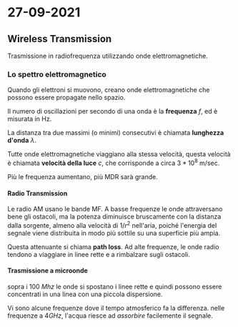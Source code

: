 # 27-09-2021

## Wireless Transmission

Trasmissione in radiofrequenza utilizzando onde elettromagnetiche.


### Lo spettro elettromagnetico

Quando gli elettroni si muovono, creano onde elettromagnetiche che possono essere propagate nello spazio.

Il numero di oscillazioni per secondo di una onda è la **frequenza** $f$, ed è misurata in Hz.

La distanza tra due massimi (o minimi) consecutivi è chiamata **lunghezza d'onda** $\lambda$.

Tutte onde elettromagnetiche viaggiano alla stessa velocità, questa velocità è chiamata **velocità della luce** $c$, che corrisponde a circa $3 * 10^8$ m/sec.

Più le frequenza aumentano, più MDR sarà grande. 

#### Radio Transmission

Le radio AM usano le bande MF.
A basse frequenze le onde attraversano bene gli ostacoli, ma la potenza diminuisce bruscamente con la distanza dalla sorgente, almeno alla velocità di $1/r^2$ nell'aria, poiché l'energia del segnale viene distribuita in modo più sottile su una superficie più ampia.

Questa attenuante si chiama **path loss**. Ad alte frequenze, le onde radio tendono a viaggiare in linee rette e a rimbalzare sugli ostacoli.


#### Trasmissione a microonde
sopra i 100 $Mhz$ le onde si spostano i linee rette e quindi possono essere concentrati in una linea con una piccola dispersione.

Vi sono alcune frequenze dove il tempo atmosferico fa la differenza.
nelle frequenze a $4GHz$, l'acqua riesce ad *assorbire* facilemente il segnale.









